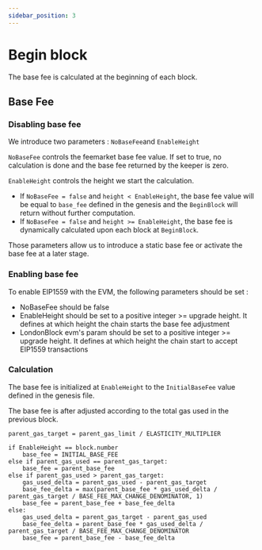 ```yaml
---
sidebar_position: 3
---
```


# Begin block

The base fee is calculated at the beginning of each block.

## Base Fee

### Disabling base fee

We introduce two parameters : `NoBaseFee`and `EnableHeight`

`NoBaseFee` controls the feemarket base fee value.
If set to true, no calculation is done and the base fee returned by the keeper is zero.

`EnableHeight` controls the height we start the calculation.

- If `NoBaseFee = false` and `height < EnableHeight`,
the base fee value will be equal to `base_fee` defined in the genesis
and the `BeginBlock` will return without further computation.
- If `NoBaseFee = false` and `height >= EnableHeight`,
the base fee is dynamically calculated upon each block at `BeginBlock`.

Those parameters allow us to introduce a static base fee or activate the base fee at a later stage.

### Enabling base fee

To enable EIP1559 with the EVM, the following parameters should be set :

- NoBaseFee should be false
- EnableHeight should be set to a positive integer >= upgrade height.
It defines at which height the chain starts the base fee adjustment
- LondonBlock evm's param should be set to a positive integer >= upgrade height.
It defines at which height the chain start to accept EIP1559 transactions

### Calculation

The base fee is initialized at `EnableHeight` to the `InitialBaseFee` value defined in the genesis file.

The base fee is after adjusted according to the total gas used in the previous block.

```golang
parent_gas_target = parent_gas_limit / ELASTICITY_MULTIPLIER

if EnableHeight == block.number
    base_fee = INITIAL_BASE_FEE
else if parent_gas_used == parent_gas_target:
    base_fee = parent_base_fee
else if parent_gas_used > parent_gas_target:
    gas_used_delta = parent_gas_used - parent_gas_target
    base_fee_delta = max(parent_base_fee * gas_used_delta / parent_gas_target / BASE_FEE_MAX_CHANGE_DENOMINATOR, 1)
    base_fee = parent_base_fee + base_fee_delta
else:
    gas_used_delta = parent_gas_target - parent_gas_used
    base_fee_delta = parent_base_fee * gas_used_delta / parent_gas_target / BASE_FEE_MAX_CHANGE_DENOMINATOR
    base_fee = parent_base_fee - base_fee_delta

```
